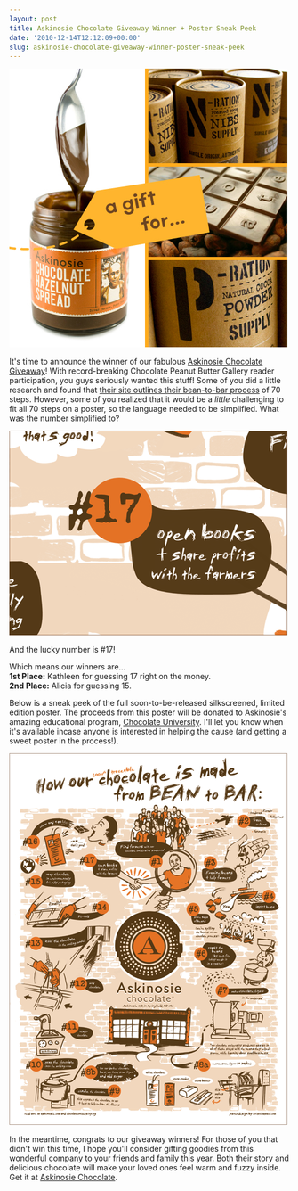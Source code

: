 ```yaml
---
layout: post
title: Askinosie Chocolate Giveaway Winner + Poster Sneak Peek
date: '2010-12-14T12:12:09+00:00'
slug: askinosie-chocolate-giveaway-winner-poster-sneak-peek
---
```

<a href="http://www.cpbgallery.com/2010/12/09/askinosie-chocolate-giveaway/"><img src="/images/uploads/2010/12/askinosie_giveaway_winner.jpg" alt="" title="askinosie_giveaway_winner" width="500" height="500" class="alignnone size-full wp-image-1245" /></a>

It's time to announce the winner of our fabulous <a href="http://www.cpbgallery.com/2010/12/09/askinosie-chocolate-giveaway/">Askinosie Chocolate Giveaway</a>! With record-breaking Chocolate Peanut Butter Gallery reader participation, you guys seriously wanted this stuff! Some of you did a little research and found that <a href="http://www.askinosie.com/How%20We%20Do%20It.aspx">their site outlines their bean-to-bar process</a> of 70 steps. However, some of you realized that it would be a <em>little</em> challenging to fit all 70 steps on a poster, so the language needed to be simplified. What was the number simplified to?

<img src="/images/uploads/2010/12/askinosie_chocolate_poster_02.gif" alt="" title="askinosie_chocolate_poster_02" width="500" height="367" class="alignnone size-full wp-image-1237" />

And the lucky number is #17!

Which means our winners are...  
<strong>1st Place:</strong> Kathleen for guessing 17 right on the money.  
<strong>2nd Place:</strong> Alicia for guessing 15.

Below is a sneak peek of the full soon-to-be-released silkscreened, limited edition poster. The proceeds from this poster will be donated to Askinosie's amazing educational program, <a href="http://www.askinosie.com/Chocolate%20University.aspx">Chocolate University</a>. I'll let you know when it's available incase anyone is interested in helping the cause (and getting a sweet poster in the process!). 

<img src="/images/uploads/2010/12/askinosie_chocolate_poster.gif" alt="" title="askinosie_chocolate_poster" width="500" height="667" class="alignnone size-full wp-image-1235" />

In the meantime, congrats to our giveaway winners! For those of you that didn't win this time, I hope you'll consider gifting goodies from this wonderful company to your friends and family this year. Both their story and delicious chocolate will make your loved ones feel warm and fuzzy inside. Get it at <a href="http://www.askinosie.com/Home.aspx">Askinosie Chocolate</a>.
